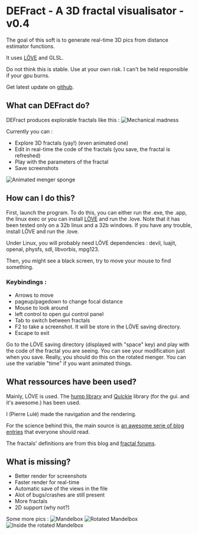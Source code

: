 DEFract - A 3D fractal visualisator - v0.4
==========================================

The goal of this soft is to generate real-time 3D pics from distance estimator functions.

It uses [LÖVE](https://love2d.org/) and GLSL.

Do not think this is stable. Use at your own risk. I can't be held responsible if your gpu burns.

Get latest update on [github](https://github.com/plule/DEFract).

What can DEFract do?
--------------------

DEFract produces explorable fractals like this :
![Mechanical madness](https://github.com/plule/DEFract/blob/master/renders/DEFract_12.jpg?raw=true)

Currently you can :
 * Explore 3D fractals (yay!) (even animated one)
 * Edit in real-time the code of the fractals (you save, the fractal is refreshed)
 * Play with the parameters of the fractal
 * Save screenshots

![Animated menger sponge](https://github.com/plule/DEFract/blob/master/renders/psyche2.gif?raw=true)

How can I do this?
------------------

First, launch the program. To do this, you can either run the .exe, the .app, the linux exec or you can install [LÖVE](https://love2d.org/) and run the .love. Note that it has been tested only on a 32b linux and a 32b windows. If you have any trouble, install LÖVE and run the .love.

Under Linux, you will probably need LÖVE dependencies : devil, luajit, openal, physfs, sdl, libvorbis, mpg123.

Then, you might see a black screen, try to move your mouse to find something.

### Keybindings :
 * Arrows to move
 * pageup/pagedown to change focal distance
 * Mouse to look around
 * left control to open gui control panel
 * Tab to switch between fractals
 * F2 to take a screenshot. It will be store in the LÖVE saving directory.
 * Escape to exit

Go to the LÖVE saving directory (displayed with "space" key) and play with the code of the fractal you are seeing. You can see your modification just when you save. Really, you should do this on the rotated menger. You can use the variable "time" if you want animated things.

What ressources have been used?
-------------------------------

Mainly, LÖVE is used. The [hump library](http://vrld.github.com/hump/) and [Quickie](https://github.com/vrld/Quickie) library (for the gui. and it's awesome.) has been used.

I (Pierre Lulé) made the navigation and the rendering.

For the science behind this, the main source is [an awesome serie of blog entries](http://blog.hvidtfeldts.net/index.php/2011/06/distance-estimated-3d-fractals-part-i/) that everyone should read.

The fractals' definitions are from this blog and [fractal forums](http://www.fractalforums.com/).

What is missing?
----------------

 * Better render for screenshots
 * Faster render for real-time
 * Automatic save of the views in the file
 * Alot of bugs/crashes are still present
 * More fractals
 * 2D support (why not?)

Some more pics :
![Mandelbox](https://github.com/plule/DEFract/blob/master/renders/DEFract_3.jpg?raw=true)
![Rotated Mandelbox](http://i.imgur.com/Vshm6.jpg)
![Inside the rotated Mandelbox](http://i.imgur.com/Z3SxB.jpg)
